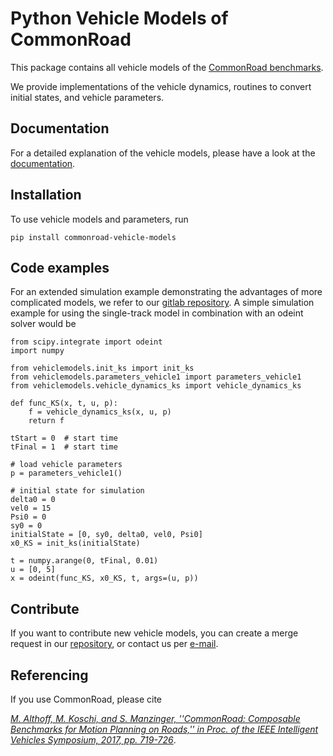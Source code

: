 # Python Vehicle Models of CommonRoad

This package contains all vehicle models of the [CommonRoad benchmarks](https://commonroad.in.tum.de/).

We provide implementations of the vehicle dynamics, routines to convert initial states, and vehicle parameters.

## Documentation

For a detailed explanation of the vehicle models, please have a look at the [documentation](https://gitlab.lrz.de/tum-cps/commonroad-vehicle-models/blob/master/vehicleModels_commonRoad.pdf).

## Installation

To use vehicle models and parameters, run
```
pip install commonroad-vehicle-models
```

## Code examples

For an extended simulation example demonstrating the advantages of more complicated models, we refer to our [gitlab repository](https://gitlab.lrz.de/tum-cps/commonroad-vehicle-models/-/tree/master/PYTHON/scripts). A simple simulation example for using the single-track model in combination with an odeint solver would be

```python3
from scipy.integrate import odeint
import numpy

from vehiclemodels.init_ks import init_ks
from vehiclemodels.parameters_vehicle1 import parameters_vehicle1
from vehiclemodels.vehicle_dynamics_ks import vehicle_dynamics_ks

def func_KS(x, t, u, p):
    f = vehicle_dynamics_ks(x, u, p)
    return f

tStart = 0  # start time
tFinal = 1  # start time

# load vehicle parameters
p = parameters_vehicle1()

# initial state for simulation
delta0 = 0
vel0 = 15
Psi0 = 0
sy0 = 0
initialState = [0, sy0, delta0, vel0, Psi0]
x0_KS = init_ks(initialState)

t = numpy.arange(0, tFinal, 0.01)
u = [0, 5]
x = odeint(func_KS, x0_KS, t, args=(u, p))

```



## Contribute

If you want to contribute new vehicle models, you can create a merge request in our [repository](https://gitlab.lrz.de/tum-cps/commonroad-vehicle-models/), or contact us per [e-mail](mailto:commonroad-i06@in.tum.de).

## Referencing

If you use CommonRoad, please cite

*[M. Althoff, M. Koschi, and S. Manzinger, ''CommonRoad: Composable Benchmarks for Motion Planning on Roads,'' in Proc. of the IEEE Intelligent Vehicles Symposium, 2017, pp. 719-726](http://mediatum.ub.tum.de/doc/1379638/776321.pdf)*.
